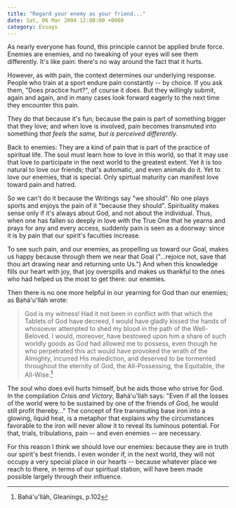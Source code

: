 ```yaml
---
title: "Regard your enemy as your friend..."
date: Sat, 06 Mar 2004 12:00:00 +0000
category: Essays
---
```


As nearly everyone has found, this principle cannot be applied brute
force.  Enemies are enemies, and no tweaking of your eyes will see them
differently.  It's like pain: there's no way around the fact that it
hurts.

However, as with pain, the context determines our underlying response.
People who train at a sport endure pain constantly -- by choice.  If you
ask them, "Does practice hurt?", of course it does.  But they willingly
submit, again and again, and in many cases look forward eagerly to the
next time they encounter this pain.

They do that because it's fun; because the pain is part of something
bigger that they love; and when love is involved, pain becomes
transmuted into something *that feels the same, but is perceived
differently*.

Back to enemies: They are a kind of pain that is part of the practice of
spiritual life.  The soul must learn how to love in this world, so that
it may use that love to participate in the next world to the greatest
extent.  Yet it is too natural to love our friends; that's automatic,
and even animals do it.  Yet to love our enemies, that is special.  Only
spirtual maturity can manifest love toward pain and hatred.

So we can't do it because the Writings say "we should".  No one plays
sports and enjoys the pain of it "because they should".  Spirituality
makes sense only if it's always about God, and not about the individual.
Thus, when one has fallen so deeply in love with the True One that he
yearns and prays for any and every access, suddenly pain is seen as a
doorway: since it is by pain that our spirit's faculties increase.

To see such pain, and our enemies, as propelling us toward our Goal,
makes us happy because through them we near that Goal ("...rejoice not,
save that thou art drawing near and returning unto Us.")  And when this
knowledge fills our heart with joy, that joy overspills and makes us
thankful to the ones who had helped us the most to get there: our
enemies.

Then there is no one more helpful in our yearning for God than our
enemies; as Bahá'u'lláh wrote:

> God is my witness!  Had it not been in conflict with that which the
> Tablets of God have decreed, I would have gladly kissed the hands of
> whosoever attempted to shed my blood in the path of the Well-Beloved.
> I would, moreover, have bestowed upon him a share of such worldly
> goods as God had allowed me to possess, even though he who perpetrated
> this act would have provoked the wrath of the Almighty, incurred His
> malediction, and deserved to be tormented throughout the eternity of
> God, the All-Possessing, the Equitable, the All-Wise.[^1]

The soul who does evil hurts himself, but he aids those who strive for
God.  In the compilation *Crisis and Victory*, Bahá'u'lláh says: "Even if
all the losses of the world were to be sustained by one of the friends
of God, he would still profit thereby..." The concept of fire
transmuting base iron into a glowing, liquid heat, is a metaphor that
explains why the circumstances favorable to the iron will never allow it
to reveal its luminous potential.  For that, trials, tribulations, pain
-- and even enemies -- are necessary.

For this reason I think we should love our enemies: because they are in
truth our spirit's best friends.  I even wonder if, in the next world,
they will not occupy a very special place in our hearts -- because
whatever place we reach to there, in terms of our spiritual station,
will have been made possible largely through their influence.

[^1]:  Bahá'u'lláh, Gleanings, p.102


